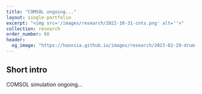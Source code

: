 ```yaml
---
title: "COMSOL ongoing..."
layout: single-portfolio
excerpt: "<img src='/images/research/2022-10-31-cnts.png' alt=''>"
collection: research
order_number: 60
header: 
  og_image: "https://haoxsia.github.io/images/research/2023-02-29-drum-sim.png"
---
```


## Short intro

COMSOL simulation ongoing...

